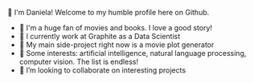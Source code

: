 👋 I'm Daniela! Welcome to my humble profile here on Github.

- 👀 I'm a huge fan of movies and books. I love a good story!
- 🔭 I currently work at Graphite as a Data Scientist
-  🌱 My main side-project right now is a movie plot generator
-  💬 Some interests: artificial intelligence, natural language processing, computer vision. The list is endless!
-  💞️ I’m looking to collaborate on interesting projects

<!---
danifernandes-hub/danifernandes-hub is a ✨ special ✨ repository because its `README.md` (this file) appears on your GitHub profile.
You can click the Preview link to take a look at your changes.
--->

